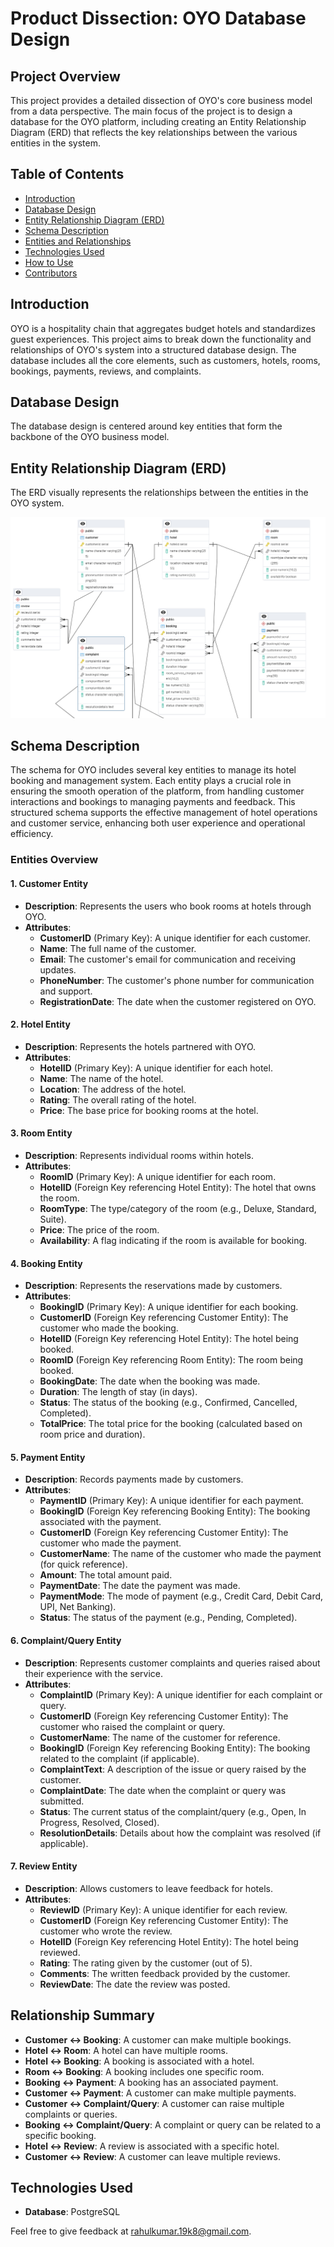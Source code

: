
# Product Dissection: OYO Database Design

## Project Overview

This project provides a detailed dissection of OYO's core business model from a data perspective. The main focus of the project is to design a database for the OYO platform, including creating an Entity Relationship Diagram (ERD) that reflects the key relationships between the various entities in the system.

## Table of Contents

- [Introduction](#introduction)
- [Database Design](#database-design)
- [Entity Relationship Diagram (ERD)](#entity-relationship-diagram-erd)
- [Schema Description](#schema-description)
- [Entities and Relationships](#entities-and-relationships)
- [Technologies Used](#technologies-used)
- [How to Use](#how-to-use)
- [Contributors](#contributors)

## Introduction

OYO is a hospitality chain that aggregates budget hotels and standardizes guest experiences. This project aims to break down the functionality and relationships of OYO's system into a structured database design. The database includes all the core elements, such as customers, hotels, rooms, bookings, payments, reviews, and complaints.

## Database Design

The database design is centered around key entities that form the backbone of the OYO business model.

## Entity Relationship Diagram (ERD)

The ERD visually represents the relationships between the entities in the OYO system. 

<img src='erd_diagram./Oyo_Schema.png' alt ='Erd_Diagram'>

## Schema Description

The schema for OYO includes several key entities to manage its hotel booking and management system. Each entity plays a crucial role in ensuring the smooth operation of the platform, from handling customer interactions and bookings to managing payments and feedback. This structured schema supports the effective management of hotel operations and customer service, enhancing both user experience and operational efficiency.

### Entities Overview

#### 1. Customer Entity
- **Description**: Represents the users who book rooms at hotels through OYO.
- **Attributes**:
  - **CustomerID** (Primary Key): A unique identifier for each customer.
  - **Name**: The full name of the customer.
  - **Email**: The customer's email for communication and receiving updates.
  - **PhoneNumber**: The customer's phone number for communication and support.
  - **RegistrationDate**: The date when the customer registered on OYO.

#### 2. Hotel Entity
- **Description**: Represents the hotels partnered with OYO.
- **Attributes**:
  - **HotelID** (Primary Key): A unique identifier for each hotel.
  - **Name**: The name of the hotel.
  - **Location**: The address of the hotel.
  - **Rating**: The overall rating of the hotel.
  - **Price**: The base price for booking rooms at the hotel.

#### 3. Room Entity
- **Description**: Represents individual rooms within hotels.
- **Attributes**:
  - **RoomID** (Primary Key): A unique identifier for each room.
  - **HotelID** (Foreign Key referencing Hotel Entity): The hotel that owns the room.
  - **RoomType**: The type/category of the room (e.g., Deluxe, Standard, Suite).
  - **Price**: The price of the room.
  - **Availability**: A flag indicating if the room is available for booking.

#### 4. Booking Entity
- **Description**: Represents the reservations made by customers.
- **Attributes**:
  - **BookingID** (Primary Key): A unique identifier for each booking.
  - **CustomerID** (Foreign Key referencing Customer Entity): The customer who made the booking.
  - **HotelID** (Foreign Key referencing Hotel Entity): The hotel being booked.
  - **RoomID** (Foreign Key referencing Room Entity): The room being booked.
  - **BookingDate**: The date when the booking was made.
  - **Duration**: The length of stay (in days).
  - **Status**: The status of the booking (e.g., Confirmed, Cancelled, Completed).
  - **TotalPrice**: The total price for the booking (calculated based on room price and duration).

#### 5. Payment Entity
- **Description**: Records payments made by customers.
- **Attributes**:
  - **PaymentID** (Primary Key): A unique identifier for each payment.
  - **BookingID** (Foreign Key referencing Booking Entity): The booking associated with the payment.
  - **CustomerID** (Foreign Key referencing Customer Entity): The customer who made the payment.
  - **CustomerName**: The name of the customer who made the payment (for quick reference).
  - **Amount**: The total amount paid.
  - **PaymentDate**: The date the payment was made.
  - **PaymentMode**: The mode of payment (e.g., Credit Card, Debit Card, UPI, Net Banking).
  - **Status**: The status of the payment (e.g., Pending, Completed).

#### 6. Complaint/Query Entity
- **Description**: Represents customer complaints and queries raised about their experience with the service.
- **Attributes**:
  - **ComplaintID** (Primary Key): A unique identifier for each complaint or query.
  - **CustomerID** (Foreign Key referencing Customer Entity): The customer who raised the complaint or query.
  - **CustomerName**: The name of the customer for reference.
  - **BookingID** (Foreign Key referencing Booking Entity): The booking related to the complaint (if applicable).
  - **ComplaintText**: A description of the issue or query raised by the customer.
  - **ComplaintDate**: The date when the complaint or query was submitted.
  - **Status**: The current status of the complaint/query (e.g., Open, In Progress, Resolved, Closed).
  - **ResolutionDetails**: Details about how the complaint was resolved (if applicable).

#### 7. Review Entity
- **Description**: Allows customers to leave feedback for hotels.
- **Attributes**:
  - **ReviewID** (Primary Key): A unique identifier for each review.
  - **CustomerID** (Foreign Key referencing Customer Entity): The customer who wrote the review.
  - **HotelID** (Foreign Key referencing Hotel Entity): The hotel being reviewed.
  - **Rating**: The rating given by the customer (out of 5).
  - **Comments**: The written feedback provided by the customer.
  - **ReviewDate**: The date the review was posted.

## Relationship Summary
- **Customer ↔ Booking**: A customer can make multiple bookings.
- **Hotel ↔ Room**: A hotel can have multiple rooms.
- **Hotel ↔ Booking**: A booking is associated with a hotel.
- **Room ↔ Booking**: A booking includes one specific room.
- **Booking ↔ Payment**: A booking has an associated payment.
- **Customer ↔ Payment**: A customer can make multiple payments.
- **Customer ↔ Complaint/Query**: A customer can raise multiple complaints or queries.
- **Booking ↔ Complaint/Query**: A complaint or query can be related to a specific booking.
- **Hotel ↔ Review**: A review is associated with a specific hotel.
- **Customer ↔ Review**: A customer can leave multiple reviews.

## Technologies Used

- **Database**: PostgreSQL




Feel free to give feedback at [rahulkumar.19k8@gmail.com](mailto:rahulkumar.19k8@gmail.com).

